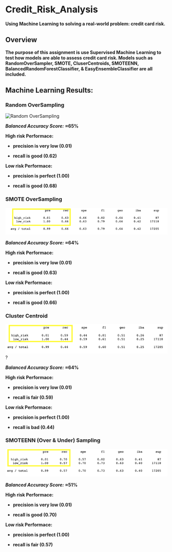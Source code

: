 # Credit_Risk_Analysis

**Using Machine Learning to solving a real-world problem: credit card risk.**

## **Overview**

**The purpose of this assignment is use Supervised Machine Learning to test how models are able to assess credit card risk. Models such as RandomOverSampler, SMOTE,
CluserCentroids, SMOTEENN, BalancedRandomForestClassifier, & EasyEnsembleClassifier are all included.**

## **Machine Learning Results:**

### **Random OverSampling**

![Random OverSampling](https://user-images.githubusercontent.com/91576834/155634005-c440ecf3-08a5-439e-aa42-f6514077c617.png)

***Balanced Accuracy Score:*** **≈65%**

**High risk Performace:**
- **precision is very low (0.01)**

- **recall is good (0.62)**

**Low risk Performace:**
- **precision is perfect (1.00)**

- **recall is good (0.68)**



### **SMOTE OverSampling**

<img src="img/SMOTE Oversampling .png">

***Balanced Accuracy Score:*** **≈64%**

**High risk Performace:**
- **precision is very low (0.01)**

- **recall is good (0.63)**

**Low risk Performace:**
- **precision is perfect (1.00)**

- **recall is good (0.66)**


### **Cluster Centroid**

<img src="img/ClusterCentroids .png">?

***Balanced Accuracy Score:*** **≈64%**

**High risk Performace:**
- **precision is very low (0.01)**

- **recall is fair (0.59)**

**Low risk Performace:**
- **precision is perfect (1.00)**

- **recall is bad (0.44)**


### **SMOTEENN (Over & Under) Sampling**

<img src="img/ SMOTEENN .png">

***Balanced Accuracy Score:*** **≈51%**

**High risk Performace:**
- **precision is very low (0.01)**

- **recall is good (0.70)**

**Low risk Performace:**
- **precision is perfect (1.00)**

- **recall is fair (0.57)**


